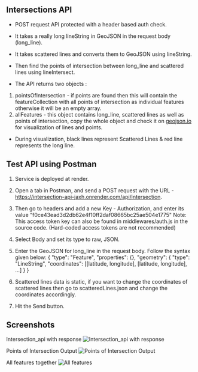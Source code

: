## Intersections API

- POST request API protected with a header based auth check.

- It takes a really long lineString in GeoJSON in the request body (long_line).

- It takes scattered lines and converts them to GeoJSON using lineString.

- Then find the points of intersection between long_line and scattered lines using lineIntersect.

- The API returns two objects :
1. pointsOfIntersection - if points are found then this will contain the featureCollection with all points of intersection as individual features otherwise  it will be an empty array.
2. allFeatures - this object contains long_line, scattered lines as well as points of intersection, copy the whole object and check it on [geojson.io](http://geojson.io/) for visualization of lines and points.

- During visualization, black lines represent Scattered Lines & red line represents the long line.

## Test API using Postman

1. Service is deployed at render.

2. Open a tab in Postman, and send a POST request with the URL - https://intersection-api-jaxh.onrender.com/api/intersection.

3. Then go to headers and add a new Key - Authorization, and enter its value "f0ce43ead3d2db62e4f10ff2daf08665bc25ae504e1775"
Note: This access token key can also be found in middlewares/auth.js in the source code. (Hard-coded access tokens are not recommended)

4. Select Body and set its type to raw, JSON.

5. Enter the GeoJSON for long_line in the request body. Follow the syntax given below:
{
    "type": "Feature",
    "properties": {},
    "geometry": {
        "type": "LineString",
	      "coordinates": [[latitude, longitude], [latitude, longitude], ...]
	}
}

6. Scattered lines data is static, if you want to change the coordinates of scattered lines then go to scatteredLines.json and change the coordinates accordingly.

7. Hit the Send button.

## Screenshots

Intersection_api with response
![Intersection_api with response](https://github.com/Shubhrav139/Assignment_MapUp/assets/101937849/a515337e-b202-4867-a3df-daa23a616b8f)

Points of Intersection Output
![Points of Intersection Output](https://github.com/Shubhrav139/Assignment_MapUp/assets/101937849/93e16508-35e6-4047-84cb-e3087806fe5c)

All features together
![All features ](https://github.com/Shubhrav139/Assignment_MapUp/assets/101937849/506f71c0-835f-4d42-aa83-dea396522474)


